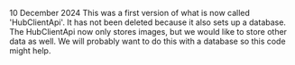 10 December 2024
This was a first version of what is now called 'HubClientApi'. It has not been deleted because it also sets up a database.
The HubClientApi now only stores images, but we would like to store other data as well. We will probably want to do this with a database so this code might help.
